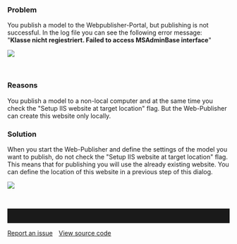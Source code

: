 ### Problem

You publish a model to the Webpublisher-Portal, but publishing is not
successful. In the log file you can see the following error message:  
"**Klasse nicht regiestriert. Failed to access MSAdminBase interface**"

![](//images.ctfassets.net/utx1h0gfm1om/2iWYAvWUCkcAQmOgwGAK8E/649801ed20992aa666f3e2467a3881e7/328312.png)

 

### Reasons

You publish a model to a non-local computer and at the same time you
check the "Setup IIS website at target location" flag. But the
Web-Publisher can create this website only locally.

### Solution

When you start the Web-Publisher and define the settings of the model
you want to publish, do not check the "Setup IIS website at target
location" flag. This means that for publishing you will use the already
existing website. You can define the location of this website in a
previous step of this dialog.

![](//images.ctfassets.net/utx1h0gfm1om/20ffVaQJIoE4sYE0emICKQ/e2063d4c9fec24234a05bd03deb68bcf/328313.png)

 

<hr style="padding-top:2rem" />
<a href="https://github.com/process4/docs/issues" target="_blank" class="bgw btn btn-primary btn-lg shadow-sm">Report an issue</a>
<a href="https://github.com/process4/docs" target="_blank" class="bgw btn btn-primary btn-lg shadow-sm" style="margin-left:10px;">View source code</a>